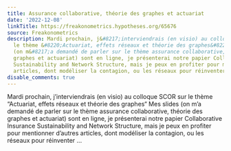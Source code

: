 ```yaml
---
title: Assurance collaborative, théorie des graphes et actuariat
date: '2022-12-08'
linkTitle: https://freakonometrics.hypotheses.org/65676
source: Freakonometrics
description: Mardi prochain, j&#8217;interviendrais (en visio) au colloque SCOR sur
  le thème &#8220;Actuariat, effets réseaux et théorie des graphes&#8220; Mes slides
  (on m&#8217;a demandé de parler sur le thème assurance collaborative, théorie des
  graphes et actuariat) sont en ligne, je présenterai notre papier Collaborative Insurance
  Sustainability and Network Structure, mais je peux en profiter pour mentionner d&#8217;autres
  articles, dont modéliser la contagion, ou les réseaux pour réinventer ...
disable_comments: true
---
```

Mardi prochain, j&#8217;interviendrais (en visio) au colloque SCOR sur le thème &#8220;Actuariat, effets réseaux et théorie des graphes&#8220; Mes slides (on m&#8217;a demandé de parler sur le thème assurance collaborative, théorie des graphes et actuariat) sont en ligne, je présenterai notre papier Collaborative Insurance Sustainability and Network Structure, mais je peux en profiter pour mentionner d&#8217;autres articles, dont modéliser la contagion, ou les réseaux pour réinventer ...
